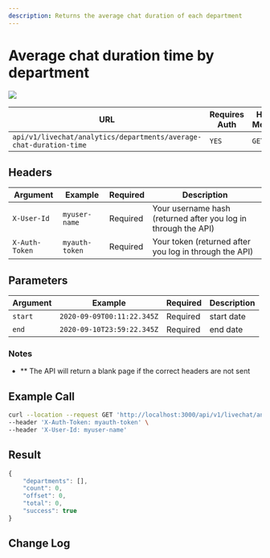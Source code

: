 ```yaml
---
description: Returns the average chat duration of each department
---
```


# Average chat duration time by department

![](../../../../../../../.gitbook/assets/enterprise.jpg)

| URL                                                                | Requires Auth | HTTP Method |
| ------------------------------------------------------------------ | ------------- | ----------- |
| `api/v1/livechat/analytics/departments/average-chat-duration-time` | `YES`         | `GET`       |

## Headers

| Argument       | Example        | Required | Description                                                    |
| -------------- | -------------- | -------- | -------------------------------------------------------------- |
| `X-User-Id`    | `myuser-name`  | Required | Your username hash (returned after you log in through the API) |
| `X-Auth-Token` | `myauth-token` | Required | Your token (returned after you log in through the API)         |

## Parameters

| Argument | Example                    | Required | Description |
| -------- | -------------------------- | -------- | ----------- |
| `start`  | `2020-09-09T00:11:22.345Z` | Required | start date  |
| `end`    | `2020-09-10T23:59:22.345Z` | Required | end date    |

### Notes

* \*\* The API will return a blank page if the correct headers are not sent

## Example Call

```bash
curl --location --request GET 'http://localhost:3000/api/v1/livechat/analytics/analytics/departments/average-chat-duration-time?start=2020-02-12T00:11:22.345Z&end=2020-02-18T23:59:22.345Z' \
--header 'X-Auth-Token: myauth-token' \
--header 'X-User-Id: myuser-name'
```

## Result

```javascript
{
    "departments": [],
    "count": 0,
    "offset": 0,
    "total": 0,
    "success": true
}
```

## Change Log
